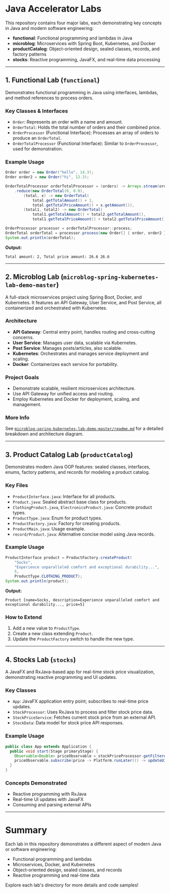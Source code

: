 # Java Accelerator Labs

This repository contains four major labs, each demonstrating key concepts in Java and modern software engineering:

- **functional**: Functional programming and lambdas in Java
- **microblog**: Microservices with Spring Boot, Kubernetes, and Docker
- **productCatalog**: Object-oriented design, sealed classes, records, and factory patterns
- **stocks**: Reactive programming, JavaFX, and real-time data processing

---

## 1. Functional Lab (`functional`)

Demonstrates functional programming in Java using interfaces, lambdas, and method references to process orders.

### Key Classes & Interfaces

- `Order`: Represents an order with a name and amount.
- `OrderTotal`: Holds the total number of orders and their combined price.
- `OrderProcessor` (Functional Interface): Processes an array of orders to produce an `OrderTotal`.
- `OrderTotalProcessor` (Functional Interface): Similar to `OrderProcessor`, used for demonstration.

### Example Usage

```java
Order order = new Order("hello", 14.3);
Order order2 = new Order("hi", 12.3);

OrderTotalProcessor orderTotalProcessor = (orders) -> Arrays.stream(orders)
    .reduce(new OrderTotal(0, 0.0),
        (total, x) -> new OrderTotal(
            total.getTotalAmount() + 1,
            total.getTotalPriceAmount() + x.getAmount()),
        (total1, total2) -> new OrderTotal(
            total1.getTotalAmount() + total2.getTotalAmount(),
            total1.getTotalPriceAmount() + total2.getTotalPriceAmount()));

OrderProcessor processor = orderTotalProcessor::process;
OrderTotal orderTotal = processor.process(new Order[] { order, order2 });
System.out.println(orderTotal);
```

**Output:**

```
Total amount: 2, Total price amount: 26.6 26.6
```

---

## 2. Microblog Lab (`microblog-spring-kubernetes-lab-demo-master`)

A full-stack microservices project using Spring Boot, Docker, and Kubernetes. It features an API Gateway, User Service, and Post Service, all containerized and orchestrated with Kubernetes.

### Architecture

- **API Gateway**: Central entry point, handles routing and cross-cutting concerns.
- **User Service**: Manages user data, scalable via Kubernetes.
- **Post Service**: Manages posts/articles, also scalable.
- **Kubernetes**: Orchestrates and manages service deployment and scaling.
- **Docker**: Containerizes each service for portability.

### Project Goals

- Demonstrate scalable, resilient microservices architecture.
- Use API Gateway for unified access and routing.
- Employ Kubernetes and Docker for deployment, scaling, and management.

### More Info

See [`microblog-spring-kubernetes-lab-demo-master/readme.md`](microblog-spring-kubernetes-lab-demo-master/microblog-spring-kubernetes-lab-demo-master/readme.md) for a detailed breakdown and architecture diagram.

---

## 3. Product Catalog Lab (`productCatalog`)

Demonstrates modern Java OOP features: sealed classes, interfaces, enums, factory patterns, and records for modeling a product catalog.

### Key Files

- `ProductInterface.java`: Interface for all products.
- `Product.java`: Sealed abstract base class for products.
- `ClothingProduct.java`, `ElectronicsProduct.java`: Concrete product types.
- `ProductType.java`: Enum for product types.
- `ProductFactory.java`: Factory for creating products.
- `ProductMain.java`: Usage example.
- `record/Product.java`: Alternative concise model using Java records.

### Example Usage

```java
ProductInterface product = ProductFactory.createProduct(
    "Socks",
    "Experience unparalleled comfort and exceptional durability...",
    5,
    ProductType.CLOTHING_PRODUCT);
System.out.println(product);
```

**Output:**

```
Product [name=Socks, description=Experience unparalleled comfort and exceptional durability..., price=5]
```

### How to Extend

1. Add a new value to `ProductType`.
2. Create a new class extending `Product`.
3. Update the `ProductFactory` switch to handle the new type.

---

## 4. Stocks Lab (`stocks`)

A JavaFX and RxJava-based app for real-time stock price visualization, demonstrating reactive programming and UI updates.

### Key Classes

- `App`: JavaFX application entry point; subscribes to real-time price updates.
- `StockProcessor`: Uses RxJava to process and filter stock price data.
- `StockPriceService`: Fetches current stock price from an external API.
- `StockData`: Data model for stock price API responses.

### Example Usage

```java
public class App extends Application {
  public void start(Stage primaryStage) {
    Observable<Double> priceObservable = stockPriceProcessor.getFilteredStockPrices();
    priceObservable.subscribe(price -> Platform.runLater(() -> updateUI(priceLabel, price)));
  }
}
```

### Concepts Demonstrated

- Reactive programming with RxJava
- Real-time UI updates with JavaFX
- Consuming and parsing external APIs

---

# Summary

Each lab in this repository demonstrates a different aspect of modern Java or software engineering:

- Functional programming and lambdas
- Microservices, Docker, and Kubernetes
- Object-oriented design, sealed classes, and records
- Reactive programming and real-time data

Explore each lab's directory for more details and code samples!
